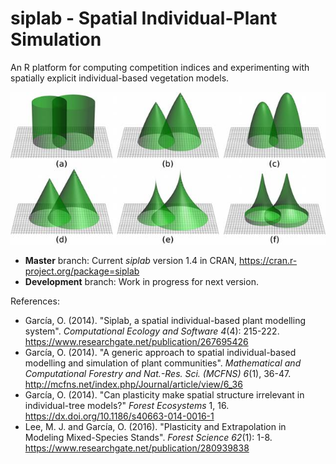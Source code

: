 # siplab  -  Spatial Individual-Plant Simulation

An R platform for computing competition indices and experimenting with spatially explicit individual-based vegetation models.

![influence](infl-small.jpg)

* **Master** branch: Current _siplab_ version 1.4 in CRAN,  <https://cran.r-project.org/package=siplab>
* **Development** branch: Work in progress for next version.

References:
* García, O. (2014). "Siplab, a spatial individual-based plant modelling system". *Computational Ecology and Software 4*(4): 215-222. <https://www.researchgate.net/publication/267695426>
* García, O. (2014). "A generic approach to spatial individual-based modelling and simulation of plant communities". *Mathematical and Computational Forestry and Nat.-Res. Sci. (MCFNS) 6*(1), 36-47. <http://mcfns.net/index.php/Journal/article/view/6_36>
* García, O. (2014). "Can plasticity make spatial structure irrelevant in individual-tree models?" *Forest Ecosystems* 1, 16. <https://dx.doi.org/10.1186/s40663-014-0016-1>
* Lee, M. J. and García, O. (2016). "Plasticity and Extrapolation in Modeling Mixed-Species Stands". *Forest Science 62*(1): 1-8. <https://www.researchgate.net/publication/280939838>
